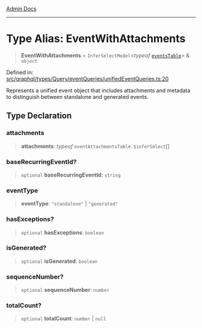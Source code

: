 [Admin Docs](/)

***

# Type Alias: EventWithAttachments

> **EventWithAttachments** = `InferSelectModel`\<*typeof* [`eventsTable`](../../../../../../drizzle/tables/events/variables/eventsTable.md)\> & `object`

Defined in: [src/graphql/types/Query/eventQueries/unifiedEventQueries.ts:20](https://github.com/Sourya07/talawa-api/blob/4e4298c85a0d2c28affa824f2aab7ec32b5f3ac5/src/graphql/types/Query/eventQueries/unifiedEventQueries.ts#L20)

Represents a unified event object that includes attachments and metadata
to distinguish between standalone and generated events.

## Type Declaration

### attachments

> **attachments**: *typeof* `eventAttachmentsTable.$inferSelect`[]

### baseRecurringEventId?

> `optional` **baseRecurringEventId**: `string`

### eventType

> **eventType**: `"standalone"` \| `"generated"`

### hasExceptions?

> `optional` **hasExceptions**: `boolean`

### isGenerated?

> `optional` **isGenerated**: `boolean`

### sequenceNumber?

> `optional` **sequenceNumber**: `number`

### totalCount?

> `optional` **totalCount**: `number` \| `null`
